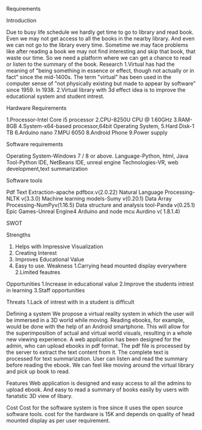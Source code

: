 Requirements 


Introduction

Due to busy life schedule we hardly get time to go to library and read book. Even we may not get access to all the books in the nearby library. And even we can not go to the library every time. Sometime we may face problems like after reading a book we may not find interesting and skip that book, that waste our time. So we need a platform where we can get a chance to read or listen to the summary of the book.
Research 
1.Virtual has had the meaning of "being something in essence or effect, though not actually or in fact" since the mid-1400s. The term "virtual" has been used in the computer sense of "not physically existing but made to appear by software" since 1959. In 1938.
2.Virtual library with 3d effect idea is  to improve the educational system and student intrest.



Hardware Requirements

1.Processor-Intel Core i5 processor
2.CPU-8250U CPU @ 1.60GHz
3.RAM-8GB
4.System-x64-based processor,64bit Operating System,
5.Hard Disk-1 TB
6.Arduino nano 
7.MPU 6050 
8.Android Phone 
9.Power supply
	
Software requirements

Operating System-Windows 7 / 8 or above.
Language-Python, html, Java
Tool-Python IDE, NetBeans IDE, unreal engine 
Technologies-VR, web development,text summarization

Software tools

Pdf Text Extraction-apache pdfbox.v(2.0.22)
Natural Language Processing-NLTK v(3.3.0)
Machine  learning models-Sumy v(0.20.1)
Data Array Processing-NumPyv(1.16.5)
Data structure and analysis tool-Panda v(0.25.1)
Epic Games-Unreal Engine4
Arduino and node mcu Aurdino v(	1.8.1.4)

SWOT

Strengths 
1. Helps with Impressive Visualization 
2.  Creating Interest
3. Improves Educational Value
4. Easy to use.
Weakness
1.Carrying head mounted display everywhere 
2.Limited feautres 

Opportunities 
1.Increase in educational value
2.Improve the students intrest in learning 
3.Staff opportunities 

Threats
1.Lack of intrest with in a student is difficult 

Defining a system 
We propose a virtual reality system in which the user will be immersed in a 3D world while moving. Reading ebooks, for example, would be done with the help of an Android smartphone. This will allow for the superimposition of actual and virtual world visuals, resulting in a whole new viewing experience. A web application has been designed for the admin, who can upload ebooks in pdf format. The pdf file is processed by the server to extract the text content from it. The complete text is processed for text summarization. User can listen and read the summary before reading the ebook. We can feel like moving around the virtual library and pick up book to read.

Features 
Web application is designed and easy access to all the admins to upload ebook. And easy to read a summary of books easily by users with fanatstic 3D view of libary.

Cost 
Cost  for the software system is free since it uses the open source software tools. cost for the hardware is 15K and depends on quality of head mounted display as per user requirement.





